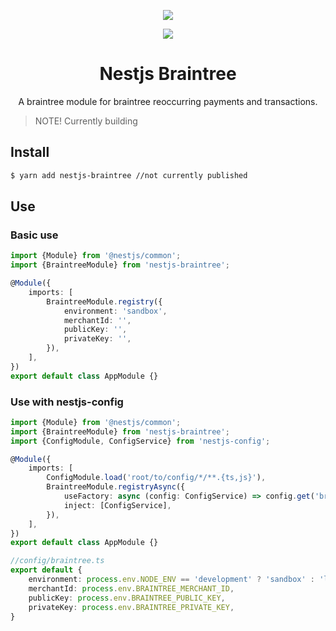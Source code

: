 <p align="center"><img src="https://avatars1.githubusercontent.com/u/41109786?s=200&v=4"/></p>
<p align="center">
    <a href="https://github.com/nestjs-community/nestjs-braintree/blob/master/LICENSE"><img src="https://img.shields.io/github/license/nestjs-community/nestjs-braintree.svg"/></a>
</p>
<h1 align="center">Nestjs Braintree</h1>

<p align="center">A braintree module for braintree reoccurring payments and transactions.</p>

> NOTE! Currently building

## Install 

```bash
$ yarn add nestjs-braintree //not currently published
```

## Use 

### Basic use

```typescript
import {Module} from '@nestjs/common';
import {BraintreeModule} from 'nestjs-braintree';

@Module({
    imports: [
        BraintreeModule.registry({
            environment: 'sandbox',
            merchantId: '',
            publicKey: '',
            privateKey: '',
        }),
    ],
})
export default class AppModule {}
```
### Use with nestjs-config

```typescript
import {Module} from '@nestjs/common';
import {BraintreeModule} from 'nestjs-braintree';
import {ConfigModule, ConfigService} from 'nestjs-config';

@Module({
    imports: [
        ConfigModule.load('root/to/config/*/**.{ts,js}'),
        BraintreeModule.registryAsync({
            useFactory: async (config: ConfigService) => config.get('braintree'),
            inject: [ConfigService],
        }),
    ],
})
export default class AppModule {}

//config/braintree.ts
export default {
    environment: process.env.NODE_ENV == 'development' ? 'sandbox' : 'live',
    merchantId: process.env.BRAINTREE_MERCHANT_ID,
    publicKey: process.env.BRAINTREE_PUBLIC_KEY,
    privateKey: process.env.BRAINTREE_PRIVATE_KEY,
}
```